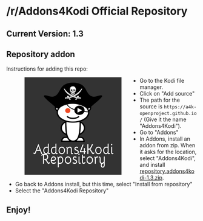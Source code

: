# /r/Addons4Kodi Official Repository
## Current Version: 1.3

## Repository addon

Instructions for adding this repo:

<img align="left" src="icon.png" width="256" hspace="48" title="Addons4Kodi Repository">

<p align="right">
  <ul>
    <li>Go to the Kodi file manager.</li>
    <li>Click on "Add source"</li>
    <li>The path for the source is <code>https://a4k-openproject.github.io/</code> (Give it the name "Addons4Kodi").</li>
    <li>Go to "Addons"</li>
    <li>In Addons, install an addon from zip.  When it asks for the location, select "Addons4Kodi", and install <a href="repository.addons4kodi-1.3.zip">repository.addons4kodi-1.3.zip</a>.</li>
    <li>Go back to Addons install, but this time, select "Install from repository"</li>
    <li>Select the "Addons4Kodi Repository"</li>
  </ul>
</p>

## Enjoy!
